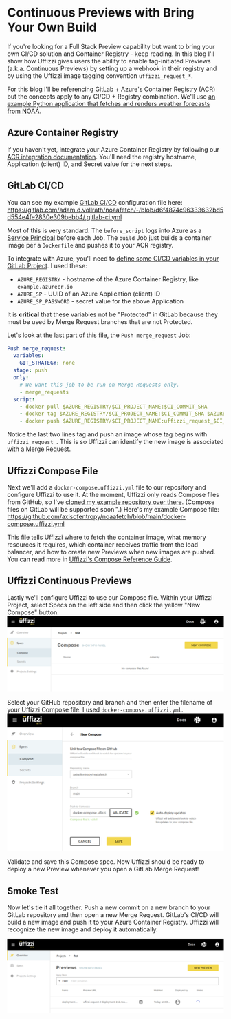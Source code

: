 # Continuous Previews with Bring Your Own Build 

If you're looking for a Full Stack Preview capability but want to bring your own CI/CD solution and Container Registry - keep reading. In this blog I'll show how Uffizzi gives users the ability to enable tag-initiated Previews (a.k.a. Continuous Previews) by setting up a webhook in their registry and by using the Uffizzi image tagging convention `uffizzi_request_*`.

For this blog I'll be referencing GitLab + Azure's Container Registry (ACR) but the concepts apply to any CI/CD + Registry combination. We'll use [an example Python application that fetches and renders weather forecasts from NOAA](https://gitlab.com/adam.d.vollrath/noaafetch/).

## Azure Container Registry

If you haven't yet, integrate your Azure Container Registry by following our [ACR integration documentation](../config/container-registry-integrations.md). You'll need the registry hostname, Application (client) ID, and Secret value for the next steps.

## GitLab CI/CD

You can see my example [GitLab CI/CD](https://docs.gitlab.com/ee/ci/) configuration file here: <https://gitlab.com/adam.d.vollrath/noaafetch/-/blob/d6f4874c96333632bd5d554e4fe2830e309bebb4/.gitlab-ci.yml>

Most of this is very standard. The `before_script` logs into Azure as a [Service Principal](https://docs.microsoft.com/en-us/azure/active-directory/develop/app-objects-and-service-principals) before each Job. The `build` Job just builds a container image per a `Dockerfile` and pushes it to your ACR registry.

To integrate with Azure, you'll need to [define some CI/CD variables in your GitLab Project](https://docs.gitlab.com/ee/ci/variables/#add-a-cicd-variable-to-a-project). I used these:

- `AZURE_REGISTRY` - hostname of the Azure Container Registry, like `example.azurecr.io`
- `AZURE_SP` - UUID of an Azure Application (client) ID
- `AZURE_SP_PASSWORD` - secret value for the above Application

It is **critical** that these variables not be "Protected" in GitLab because they must be used by Merge Request branches that are not Protected.

Let's look at the last part of this file, the `Push merge_request` Job:

``` yaml title=".gitlab-ci.yml" hl_lines="10 11"
Push merge_request:
  variables:
    GIT_STRATEGY: none
  stage: push
  only:
    # We want this job to be run on Merge Requests only.
    - merge_requests
  script:
    - docker pull $AZURE_REGISTRY/$CI_PROJECT_NAME:$CI_COMMIT_SHA
    - docker tag $AZURE_REGISTRY/$CI_PROJECT_NAME:$CI_COMMIT_SHA $AZURE_REGISTRY/$CI_PROJECT_NAME:uffizzi_request_$CI_MERGE_REQUEST_IID
    - docker push $AZURE_REGISTRY/$CI_PROJECT_NAME:uffizzi_request_$CI_MERGE_REQUEST_IID
```

Notice the last two lines tag and push an image whose tag begins with `uffizzi_request_`. This is so Uffizzi can identify the new image is associated with a Merge Request.

## Uffizzi Compose File

Next we'll add a `docker-compose.uffizzi.yml` file to our repository and configure Uffizzi to use it. At the moment, Uffizzi only reads Compose files from GitHub, so I've [cloned my example repository over there](https://github.com/axisofentropy/noaafetch/). (Compose files on GitLab will be supported soon&trade;.) Here's my example Compose file: <https://github.com/axisofentropy/noaafetch/blob/main/docker-compose.uffizzi.yml>

This file tells Uffizzi where to fetch the container image, what memory resources it requires, which container receives traffic from the load balancer, and how to create new Previews when new images are pushed. You can read more in [Uffizzi's Compose Reference Guide](../config/compose-spec.md).

## Uffizzi Continuous Previews

Lastly we'll configure Uffizzi to use our Compose file. Within your Uffizzi Project, select Specs on the left side and then click the yellow "New Compose" button.
![New Compose File](../assets/images/blog-1-new-compose.png)

Select your GitHub repository and branch and then enter the filename of your Uffizzi Compose file. I used `docker-compose.uffizzi.yml`.
![Link Compose File](../assets/images/blog-1-link-compose.png)

Validate and save this Compose spec. Now Uffizzi should be ready to deploy a new Preview whenever you open a GitLab Merge Request!

## Smoke Test

Now let's tie it all together. Push a new commit on a new branch to your GitLab repository and then open a new Merge Request. GitLab's CI/CD will build a new image and push it to your Azure Container Registry. Uffizzi will recognize the new image and deploy it automatically.

![New Preview](../assets/images/blog-1-new-preview.png)
